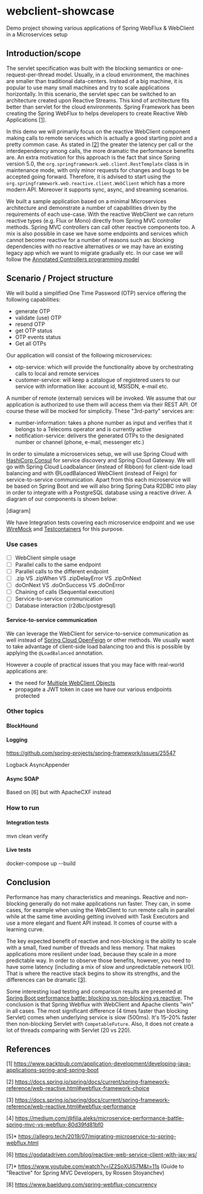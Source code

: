 # webclient-showcase
Demo project showing various applications of Spring WebFlux &amp; WebClient in a Microservices setup

## Introduction/scope

The servlet specification was built with the blocking semantics or one-request-per-thread model. 
Usually, in a cloud environment, the machines are smaller than traditional data-centers. 
Instead of a big machine, it is popular to use many small machines and try to scale applications horizontally. 
In this scenario, the servlet spec can be switched to an architecture created upon Reactive Streams. 
This kind of architecture fits better than servlet for the cloud environments.
Spring Framework has been creating the Spring WebFlux to helps developers to create Reactive Web Applications [[1]](https://www.packtpub.com/application-development/developing-java-applications-spring-and-spring-boot).

In this demo we will primarily focus on the reactive WebClient component making calls to remote services which is actually a good starting point
and a pretty common case. As stated in [[2]](https://docs.spring.io/spring/docs/current/spring-framework-reference/web-reactive.html#webflux-framework-choice) 
the greater the latency per call or the interdependency among calls, the more dramatic the performance benefits are. 
An extra motivation for this approach is the fact that since Spring version 5.0, 
the `org.springframework.web.client.RestTemplate` class is in maintenance mode, with only minor requests for changes and bugs to be accepted 
going forward. Therefore, it is advised to start using the `org.springframework.web.reactive.client.WebClient` which has a more modern API.
Moreover it supports sync, async, and streaming scenarios.

We built a sample application based on a minimal Microservices architecture and demonstrate a number of capabilities driven by the requirements
of each use-case. With the reactive WebClient we can return reactive types (e.g. Flux or Mono) directly from Spring MVC controller methods.
Spring MVC controllers can call other reactive components too. A mix is also possible in case we have some endpoints and services which cannot
become reactive for a number of reasons such as: blocking dependencies with no reactive alternatives or we may have an existing legacy app 
which we want to migrate gradually etc. In our case we will follow the [Annotated Controllers programming model](https://docs.spring.io/spring/docs/current/spring-framework-reference/web-reactive.html#webflux-programming-models)

## Scenario / Project structure

We will build a simplified One Time Password (OTP) service offering the following capabilities:

* generate OTP
* validate (use) OTP
* resend OTP
* get OTP status
* OTP events status
* Get all OTPs

Our application will consist of the following microservices:

* otp-service: which will provide the functionality above by orchestrating calls to local and remote services 
* customer-service: will keep a catalogue of registered users to our service with information like: account id, MSISDN, e-mail etc.

A number of remote (external) services will be invoked. We assume that our application is authorized to use them will access them via their REST API.
Of course these will be mocked for simplicity. These "3rd-party" services are:

* number-information: takes a phone number as input and verifies that it belongs to a Telecoms operator and is currently active
* notification-service: delivers the generated OTPs to the designated number or channel (phone, e-mail, messenger etc.)

In order to simulate a microservices setup, we will use Spring Cloud with [HashiCorp Consul](https://www.consul.io) for service discovery and
Spring Cloud Gateway. We will go with Spring Cloud Loadbalancer (instead of Ribbon) for client-side load balancing and with 
@LoadBalanced WebClient (instead of Feign) for service-to-service communication. Apart from this each microservice will be based on Spring Boot and we will also bring Spring Data R2DBC into play in order to integrate with
a PostgreSQL database using a reactive driver. A diagram of our components is shown below:

[diagram]

We have Integration tests covering each microservice endpoint and we use [WireMock](http://wiremock.org) and [Testcontainers](https://www.testcontainers.org) for this purpose. 

### Use cases

- [ ] WebClient simple usage
- [ ] Parallel calls to the same endpoint
- [ ] Parallel calls to the different endpoint
- [ ] .zip VS .zipWhen VS .zipDelayError VS .zipOnNext
- [ ] doOnNext VS .doOnSuccess VS .doOnError
- [ ] Chaining of calls (Sequential execution)
- [ ] Service-to-service communication
- [ ] Database interaction (r2dbc/postgresql)

#### Service-to-service communication
We can leverage the WebClient for service-to-service communication as well instead of [Spring Cloud OpenFeign](https://spring.io/projects/spring-cloud-openfeign) or other methods. 
We usually want to take advantage of client-side load balancing too and this is possible by applying the `@LoadBalanced` annotation.

However a couple of practical issues that you may face with real-world applications are:
* the need for [Multiple WebClient Objects](https://cloud.spring.io/spring-cloud-commons/2.1.x/multi/multi__spring_cloud_commons_common_abstractions.html#_multiple_webclient_objects)
* propagate a JWT token in case we have our various endpoints protected

### Other topics

#### BlockHound

#### Logging
https://github.com/spring-projects/spring-framework/issues/25547

Logback AsyncAppender

#### Async SOAP
Based on [6] but with ApacheCXF instead

### How to run

#### Integration tests
mvn clean verify

#### Live tests
docker-compose up --build

## Conclusion

Performance has many characteristics and meanings. Reactive and non-blocking generally do not make applications run faster. 
They can, in some cases, for example when using the WebClient to run remote calls in parallel while at the same time avoiding
getting involved with Task Executors and use a more elegant and fluent API instead. It comes of course with a learning curve.

The key expected benefit of reactive and non-blocking is the ability to scale with a small, fixed number of threads and less memory. 
That makes applications more resilient under load, because they scale in a more predictable way. 
In order to observe those benefits, however, you need to have some latency (including a mix of slow and unpredictable network I/O). 
That is where the reactive stack begins to show its strengths, and the differences can be dramatic [[3]](https://docs.spring.io/spring/docs/current/spring-framework-reference/web-reactive.html#webflux-performance).

Some interesting load testing and comparison results are presented at [Spring Boot performance battle: blocking vs non-blocking vs reactive](https://medium.com/@filia.aleks/microservice-performance-battle-spring-mvc-vs-webflux-80d39fd81bf0). 
The conclusion is that Spring Webflux with WebClient and Apache clients "win" in all cases. 
The most significant difference (4 times faster than blocking Servlet) comes when underlying service is slow (500ms). 
It's 15–20% faster then non-blocking Servlet with `CompetableFuture`. Also, it does not create a lot of threads comparing with Servlet (20 vs 220).

## References

[1] https://www.packtpub.com/application-development/developing-java-applications-spring-and-spring-boot

[2] https://docs.spring.io/spring/docs/current/spring-framework-reference/web-reactive.html#webflux-framework-choice

[3] https://docs.spring.io/spring/docs/current/spring-framework-reference/web-reactive.html#webflux-performance

[4] https://medium.com/@filia.aleks/microservice-performance-battle-spring-mvc-vs-webflux-80d39fd81bf0

[5]* https://allegro.tech/2019/07/migrating-microservice-to-spring-webflux.html

[6] https://godatadriven.com/blog/reactive-web-service-client-with-jax-ws/

[7]* https://www.youtube.com/watch?v=IZ2SoXUiS7M&t=11s (Guide to "Reactive" for Spring MVC Developers, by Rossen Stoyanchev)

[8] https://www.baeldung.com/spring-webflux-concurrency